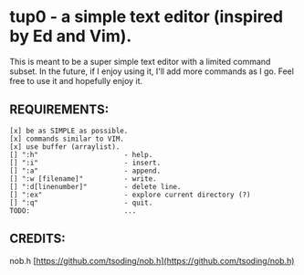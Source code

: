 # tup0 - a simple text editor (inspired by Ed and Vim).

This is meant to be a super simple text editor with a limited command subset. In the future, if I enjoy using it, I'll add more commands as I go. Feel free to use it and hopefully enjoy it.

## REQUIREMENTS:

    [x] be as SIMPLE as possible.
    [x] commands similar to VIM.
    [x] use buffer (arraylist).
    [] ":h"                     - help.
    [] ":i"                     - insert.
    [] ":a"                     - append.
    [] ":w [filename]"          - write.
    [] ":d[linenumber]"         - delete line.
    [] ":ex"                    - explore current directory (?)
    [] ":q"                     - quit.
    TODO:                       ...

## CREDITS:
nob.h [https://github.com/tsoding/nob.h](https://github.com/tsoding/nob.h)
